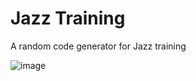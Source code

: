 # Jazz Training 

A random code generator for Jazz training

![image](https://github.com/user-attachments/assets/093ad2ea-42d3-433e-8997-09165e1d7d2b)
